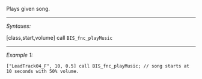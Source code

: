 Plays given song.


---
*Syntaxes:*

[class,start,volume] call `BIS_fnc_playMusic`

---
*Example 1:*

```sqf
["LeadTrack04_F", 10, 0.5] call BIS_fnc_playMusic; // song starts at 10 seconds with 50% volume.
```